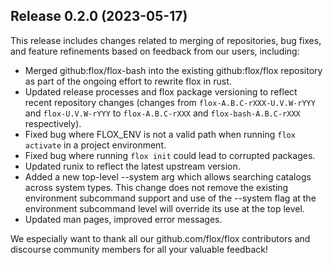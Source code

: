 ## Release 0.2.0 (2023-05-17)

This release includes changes related to merging of repositories, bug fixes, and feature refinements based on feedback from our users, including:

- Merged github:flox/flox-bash into the existing github:flox/flox repository as part of the ongoing effort to rewrite flox in rust.
- Updated release processes and flox package versioning to reflect recent repository changes (changes from 
  `flox-A.B.C-rXXX-U.V.W-rYYY` and `flox-U.V.W-rYYY` to 
  `flox-A.B.C-rXXX` and `flox-bash-A.B.C-rXXX` respectively).
- Fixed bug where FLOX_ENV is not a valid path when running `flox activate` in a project environment.
- Fixed bug where running `flox init` could lead to corrupted packages.
- Updated runix to reflect the latest upstream version.
- Added a new top-level --system <system> arg which allows searching catalogs across system types. This change does not 
  remove the existing environment subcommand support and use of the --system flag at the environment subcommand level 
  will override its use at the top level.
- Updated man pages, improved error messages.

We especially want to thank all our github.com/flox/flox contributors and discourse community members for all your valuable feedback!
